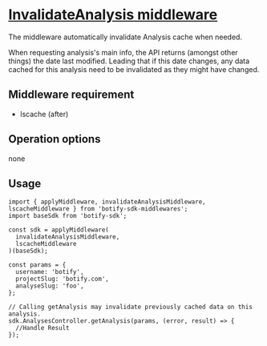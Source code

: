 # [InvalidateAnalysis middleware](https://github.com/botify-labs/botify-sdk-js-middlewares/blob/master/src/middlewares/invalidateAnalysisMiddleware.js)

The middleware automatically invalidate Analysis cache when needed.

When requesting analysis's main info, the API returns (amongst other things) the date last modified. Leading that if this date changes, any data cached for this analysis need to be invalidated as they might have changed.

## Middleware requirement
- lscache (after)

## Operation options
none

## Usage
```JS
import { applyMiddleware, invalidateAnalysisMiddleware, lscacheMiddleware } from 'botify-sdk-middlewares';
import baseSdk from 'botify-sdk';

const sdk = applyMiddleware(
  invalidateAnalysisMiddleware,
  lscacheMiddleware
)(baseSdk);

const params = {
  username: 'botify',
  projectSlug: 'botify.com',
  analyseSlug: 'foo',
};

// Calling getAnalysis may invalidate previously cached data on this analysis.
sdk.AnalysesController.getAnalysis(params, (error, result) => {
  //Handle Result
});
```
